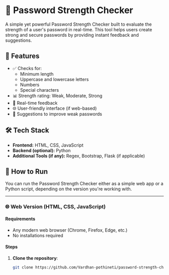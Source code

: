 # 🔐 Password Strength Checker

A simple yet powerful Password Strength Checker built to evaluate the strength of a user's password in real-time. This tool helps users create strong and secure passwords by providing instant feedback and suggestions.

## 🚀 Features

- ✅ Checks for:
  - Minimum length
  - Uppercase and lowercase letters
  - Numbers
  - Special characters
- 📊 Strength rating: Weak, Moderate, Strong
- 💬 Real-time feedback
- 🌐 User-friendly interface (if web-based)
- 🧠 Suggestions to improve weak passwords

## 🛠️ Tech Stack

- **Frontend:** HTML, CSS, JavaScript
- **Backend (optional):** Python
- **Additional Tools (if any):** Regex, Bootstrap, Flask (if applicable)


## 🧪 How to Run

You can run the Password Strength Checker either as a simple web app or a Python script, depending on the version you're working with.

---

### 🌐 Web Version (HTML, CSS, JavaScript)

#### Requirements
- Any modern web browser (Chrome, Firefox, Edge, etc.)
- No installations required

#### Steps
1. **Clone the repository**:
   ```bash
   git clone https://github.com/Vardhan-pothineti/password-strength-checker.git

